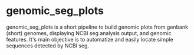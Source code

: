 # genomic_seg_plots
genomic_seg_plots is a short pipeline to build genomic plots from genbank (short) genomes, displaying NCBI seg analysis output, and genomic features. It's main objective is to automatize and easily locate simple sequences detected by NCBI seg.
